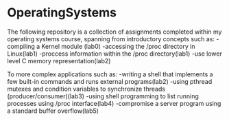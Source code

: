 # OperatingSystems
The following repository is a collection of assignments completed within my operating systems course, spanning from introductory concepts such as:
    -compiling a Kernel module (lab0)
    -accessing the /proc directory in Linux(lab1)
    -proccess information within the /proc directory(lab1)
    -use lower level C memory representation(lab2)
    
To more complex applications such as:
    -writing a shell that implements a few built-in commands and runs external programs(lab2)
    -using pthread mutexes and condition variables to synchronize threads (producer/consumer)(lab3)
    -using shell programming to list running processes using /proc interface(lab4)
    -compromise a server program using a standard buffer overflow(lab5)
